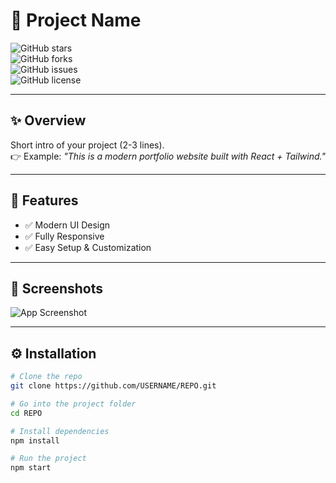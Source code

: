 # 🚀 Project Name

![GitHub stars](https://img.shields.io/github/stars/USERNAME/REPO?style=flat&color=yellow)  
![GitHub forks](https://img.shields.io/github/forks/USERNAME/REPO?style=flat&color=blue)  
![GitHub issues](https://img.shields.io/github/issues/USERNAME/REPO?color=red)  
![GitHub license](https://img.shields.io/github/license/USERNAME/REPO?color=green)

---

## ✨ Overview
Short intro of your project (2-3 lines).  
👉 Example: *"This is a modern portfolio website built with React + Tailwind."*

---

## 🎨 Features
- ✅ Modern UI Design  
- ✅ Fully Responsive  
- ✅ Easy Setup & Customization  

---

## 📸 Screenshots
![App Screenshot](https://via.placeholder.com/800x400.png?text=Project+Screenshot)

---

## ⚙️ Installation

```bash
# Clone the repo
git clone https://github.com/USERNAME/REPO.git

# Go into the project folder
cd REPO

# Install dependencies
npm install

# Run the project
npm start
